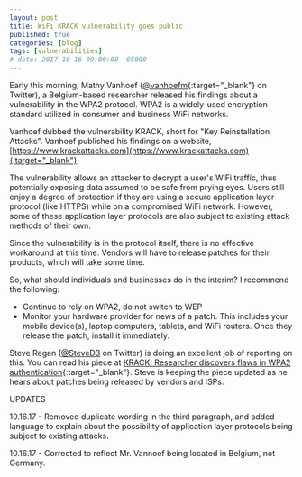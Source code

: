 ```yaml
---
layout: post
title: WiFi KRACK vulnerability goes public
published: true
categories: [blog]
tags: [vulnerabilities]
# date: 2017-10-16 09:00:00 -05000
---
```


Early this morning, Mathy Vanhoef ([@vanhoefm](https://www.twitter.com/vanhoefm){:target="_blank"} on Twitter), a Belgium-based researcher released his findings about a vulnerability in the WPA2 protocol.  WPA2 is a widely-used encryption standard utilized in consumer and business WiFi networks.  

Vanhoef dubbed the vulnerability KRACK, short for "Key Reinstallation Attacks".  Vanhoef published his findings on a website, [https://www.krackattacks.com](https://www.krackattacks.com){:target="_blank"}

The vulnerability allows an attacker to decrypt a user's WiFi traffic, thus potentially exposing data assumed to be safe from prying eyes.  Users still enjoy a degree of protection if they are using a secure application layer protocol (like HTTPS) while on a compromised WiFi network.  However, some of these application layer protocols are also subject to existing attack methods of their own.

Since the vulnerability is in the protocol itself, there is no effective workaround at this time.  Vendors will have to release patches for their products, which will take some time.

So, what should individuals and businesses do in the interim?  I recommend the following:

- Continue to rely on WPA2, do not switch to WEP
- Monitor your hardware provider for news of a patch.  This includes your mobile device(s), laptop computers, tablets, and WiFi routers.  Once they release the patch, install it immediately.

Steve Regan ([@SteveD3](https://www.twitter.com/SteveD3) on Twitter) is doing an excellent job of reporting on this.  You can read his piece at [KRACK: Researcher discovers flaws in WPA2 authentication](https://www.csoonline.com/article/3233290/security/krack-researcher-discovers-flaws-in-wpa2-authentication.html){:target="_blank"}.  Steve is keeping the piece updated as he hears about patches being released by vendors and ISPs.

<div class="postrevised">
UPDATES
<p>10.16.17 - Removed duplicate wording in the third paragraph, and added language to explain about the possibility of application layer protocols being subject to existing attacks.</p>

<p>10.16.17 - Corrected to reflect Mr. Vannoef being located in Belgium, not Germany.</p>
</div>
